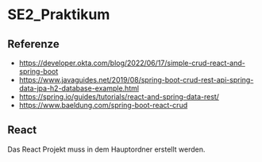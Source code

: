 # SE2_Praktikum

## Referenze

- <https://developer.okta.com/blog/2022/06/17/simple-crud-react-and-spring-boot>
- <https://www.javaguides.net/2019/08/spring-boot-crud-rest-api-spring-data-jpa-h2-database-example.html>
- <https://spring.io/guides/tutorials/react-and-spring-data-rest/>
- <https://www.baeldung.com/spring-boot-react-crud>

## React

Das React Projekt muss in dem Hauptordner erstellt werden.
